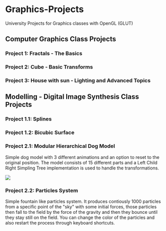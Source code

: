 # Graphics-Projects
University Projects for Graphics classes with OpenGL (GLUT)

## Computer Graphics Class Projects

### Project 1: Fractals - The Basics

### Project 2: Cube - Basic Transforms

### Project 3: House with sun - Lighting and Advanced Topics

## Modelling - Digital Image Synthesis Class Projects

### Project 1.1: Splines

### Project 1.2: Bicubic Surface

### Project 2.1: Modular Hierarchical Dog Model

Simple dog model with 3 different animations and an option to reset to the original position. The model consists of 15 different parts and a Left Child Right Simpling Tree implementation is used to handle the transformations. 

<img src="https://github.com/StavrosNik4/Graphics-Projects/blob/7d2dfbdc0f0236b6a5146a80fbb80376a522f650/Screenshots/dog.gif"> 

### Project 2.2: Particles System

Simple fountain like particles system. It produces contiously 1000 particles from a specific point of the "sky" with some initial forces, 
those particles then fall to the field by the force of the gravity and then they bounce until they stay still on the field. You can change the 
color of the particles and also restart the process through keyboard shortcuts.
